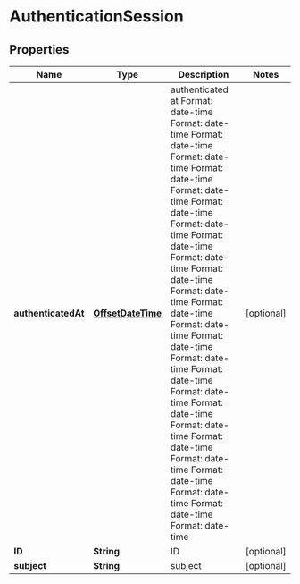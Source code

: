 
# AuthenticationSession

## Properties
Name | Type | Description | Notes
------------ | ------------- | ------------- | -------------
**authenticatedAt** | [**OffsetDateTime**](OffsetDateTime.md) | authenticated at Format: date-time Format: date-time Format: date-time Format: date-time Format: date-time Format: date-time Format: date-time Format: date-time Format: date-time Format: date-time Format: date-time Format: date-time Format: date-time Format: date-time Format: date-time Format: date-time Format: date-time Format: date-time Format: date-time Format: date-time Format: date-time Format: date-time Format: date-time Format: date-time Format: date-time Format: date-time |  [optional]
**ID** | **String** | ID |  [optional]
**subject** | **String** | subject |  [optional]



